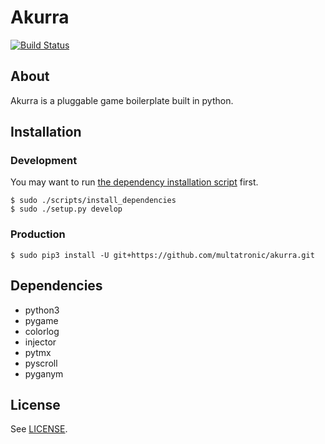 Akurra
======

[![Build Status](https://travis-ci.org/multatronic/akurra.svg?branch=master)](https://travis-ci.org/multatronic/akurra)

## About

Akurra is a pluggable game boilerplate built in python.

## Installation

### Development

You may want to run [the dependency installation script](scripts/install_dependencies) first.

```
$ sudo ./scripts/install_dependencies
$ sudo ./setup.py develop
```

### Production

```
$ sudo pip3 install -U git+https://github.com/multatronic/akurra.git
```

## Dependencies

* python3
* pygame
* colorlog
* injector
* pytmx
* pyscroll
* pyganym

## License

See [LICENSE](LICENSE).
